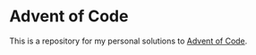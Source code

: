 # Advent of Code

This is a repository for my personal solutions to [Advent of Code](https://adventofcode.com/).
